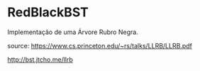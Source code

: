 # RedBlackBST


Implementação de uma Árvore Rubro Negra.

source:
https://www.cs.princeton.edu/~rs/talks/LLRB/LLRB.pdf

http://bst.jtcho.me/llrb

